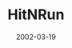 ---
mission_id: hitnrun
editorsChoice:
title: "HitNRun"
authors: 
    - "DarthDoctor"
date: 2002-03-19
filename: "hitnrun.zip"
description: "A spiral Imperial base. Smugglers are fighting them, and have been driven to the heart of the base, where you are."
cover: 
levelReplaced:	SECBASE
difficulty: yes
bm:	no
fme: no
wax: no
three_do: no
voc: no
gmd: no
vue: no
lfd: no
base: "New level from scratch" 
editors: "WDFUSE 2.00"

---